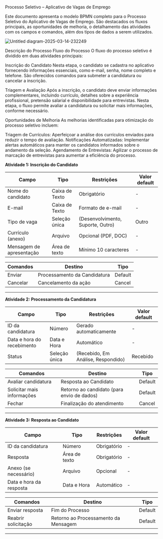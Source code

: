 Processo Seletivo – Aplicativo de Vagas de Emprego

Este documento apresenta o modelo BPMN completo para o Processo Seletivo do Aplicativo de Vagas de Emprego. São destacados os fluxos principais, as oportunidades de melhoria, o detalhamento das atividades com os campos e comandos, além dos tipos de dados a serem utilizados.

![Untitled diagram-2025-03-14-232249](https://github.com/user-attachments/assets/10642f8c-66d5-4ee7-905e-11cb75663134)

Descrição do Processo
Fluxo do Processo
O fluxo do processo seletivo é dividido em duas atividades principais:


Inscrição do Candidato
Nesta etapa, o candidato se cadastra no aplicativo fornecendo informações essenciais, como e-mail, senha, nome completo e telefone. São oferecidos comandos para submeter a candidatura ou cancelar a inscrição.

Triagem e Avaliação
Após a inscrição, o candidato deve enviar informações complementares, incluindo currículo, detalhes sobre a experiência profissional, pretensão salarial e disponibilidade para entrevistas. Nesta etapa, o fluxo permite avaliar a candidatura ou solicitar mais informações, conforme necessário.

Oportunidades de Melhoria
As melhorias identificadas para otimização do processo seletivo incluem:

Triagem de Currículos: Aperfeiçoar a análise dos currículos enviados para reduzir o tempo de avaliação.
Notificações Automatizadas: Implementar alertas automáticos para manter os candidatos informados sobre o andamento da seleção.
Agendamento de Entrevistas: Agilizar o processo de marcação de entrevistas para aumentar a eficiência do processo.


**Atividade 1: Inscrição do Candidato**

| **Campo**       | **Tipo**         | **Restrições** | **Valor default** |
| ---             | ---              | ---            | ---               |
| Nome do candidato | Caixa de Texto | Obrigatório | - |
| E-mail | Caixa de Texto | Formato de e-mail | - |
| Tipo de vaga | Seleção única | (Desenvolvimento, Suporte, Outro) | Outro |
| Currículo (anexo)	 | Arquivo | Opcional (PDF, DOC) | - |
| Mensagem de apresentação | Área de texto | Mínimo 10 caracteres	 | - |

| **Comandos**   | **Destino**             | **Tipo**  |
| ---            | ---                      | ---       |
| Enviar        | Processamento da Candidatura	 | Default   |
| Cancelar      | Cancelamento da ação     | Cancel    |

---

**Atividade 2: Processamento da Candidatura**

| **Campo**       | **Tipo**         | **Restrições** | **Valor default** |
| ---             | ---              | ---            | ---               |
| ID da candidatura | Número | Gerado automaticamente | - |
| Data e hora do recebimento | Data e Hora | Automático | - |
| Status | Seleção única | (Recebido, Em Análise, Respondido) | Recebido |

| **Comandos**   | **Destino**                     | **Tipo**  |
| ---            | ---                              | ---       |
| Avaliar candidatura | Resposta ao Candidato | Default   |
| Solicitar mais informações  | Retorno ao candidato (para envio de dados) | Default   |
| Fechar  | Finalização do atendimento | Cancel  |

---

**Atividade 3: Resposta ao Candidato**

| **Campo**       | **Tipo**         | **Restrições** | **Valor default** |
| ---             | ---              | ---            | ---               |
| ID da candidatura | Número | Obrigatório | - |
| Resposta | Área de texto | Obrigatório | - |
| Anexo (se necessário) | Arquivo | Opcional | - |
| Data e hora da resposta | Data e Hora | Automático | - |

| **Comandos**   | **Destino**             | **Tipo**  |
| ---            | ---                      | ---       |
| Enviar resposta | Fim do Processo | Default   |
| Reabrir solicitação | Retorno ao Processamento da Mensagem | Default   |

---
